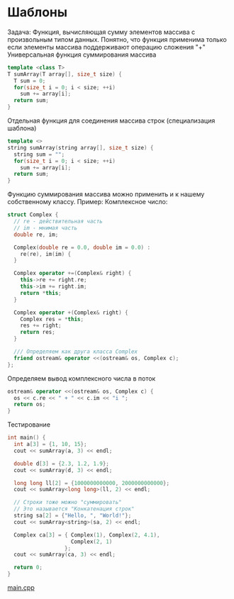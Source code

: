 <!-- doc.py -->
Шаблоны
=======
Задача:
Функция, вычисляющая сумму элементов
массива с произвольным типом данных.
Понятно, что функция применима только если
элементы массива поддерживают операцию
сложения "+"
Универсальная функция суммирования массива
``` cpp
template <class T>
T sumArray(T array[], size_t size) {
  T sum = 0;
  for(size_t i = 0; i < size; ++i)
    sum += array[i];
  return sum;
}
```

Отдельная функция для соединения массива строк
(специализация шаблона)
``` cpp
template <>
string sumArray(string array[], size_t size) {
  string sum = "";
  for(size_t i = 0; i < size; ++i)
    sum += array[i];
  return sum;
}
```

Функцию суммирования массива можно применить
и к нашему собственному классу. Пример:
Комплексное число:
``` cpp
struct Complex {
  // re - действительная часть
  // im - мнимая часть
  double re, im;

  Complex(double re = 0.0, double im = 0.0) :
    re(re), im(im) {
  }

  Complex operator +=(Complex& right) {
    this->re += right.re;
    this->im += right.im;
    return *this;
  }

  Complex operator +(Complex& right) {
    Complex res = *this;
    res += right;
    return res;
  }

  /// Определяем как друга класса Complex
  friend ostream& operator <<(ostream& os, Complex c);
};
```

Определяем вывод комплексного числа в поток
``` cpp
ostream& operator <<(ostream& os, Complex c) {
  os << c.re << " + " << c.im << "i ";
  return os;
}
```

Тестирование
``` cpp
int main() {
  int a[3] = {1, 10, 15};
  cout << sumArray(a, 3) << endl;

  double d[3] = {2.3, 1.2, 1.9};
  cout << sumArray(d, 3) << endl;

  long long ll[2] = {1000000000000, 2000000000000};
  cout << sumArray<long long>(ll, 2) << endl;

  // Строки тоже можно "суммировать"
  // Это называется "Конкатенация строк"
  string sa[2] = {"Hello, ", "World!"};
  cout << sumArray<string>(sa, 2) << endl;

  Complex ca[3] = { Complex(1), Complex(2, 4.1),
                    Complex(2, 1)
                  };
  cout << sumArray(ca, 3) << endl;

  return 0;
}
```

[main.cpp](main.cpp)

